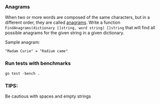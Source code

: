 ### Anagrams

When two or more words are composed of the same characters, but in a different order, they are called [anagrams](https://en.wikipedia.org/wiki/Anagram). Write a function `FindAnagrams(dictionary []string, word string) []string` that will find all possible anagrams for the given string in a given dictionary.

Sample anagram:
```
"Madam Curie" = "Radium came"
```

### Run tests with benchmarks

```
go test -bench .
```

### TIPS:
Be cautious with spaces and empty strings
